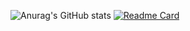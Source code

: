 
![Anurag's GitHub stats](https://github-readme-stats.vercel.app/api?username=muddin1121&show_icons=true&theme=codeSTACKr)
[![Readme Card](https://github-readme-stats.vercel.app/api/pin/?username=muddin1121&repo=github-readme-stats)](https://github.com/anuraghazra/github-readme-stats)


<!--
**muddin1121/muddin1121** is a ✨ _special_ ✨ repository because its `README.md` (this file) appears on your GitHub profile.

Here are some ideas to get you started:

- 🔭 I’m currently working on ...
- 🌱 I’m currently learning ...
- 👯 I’m looking to collaborate on ...
- 🤔 I’m looking for help with ...
- 💬 Ask me about ...
- 📫 How to reach me: ...
- 😄 Pronouns: ...
- ⚡ Fun fact: ...
-->
